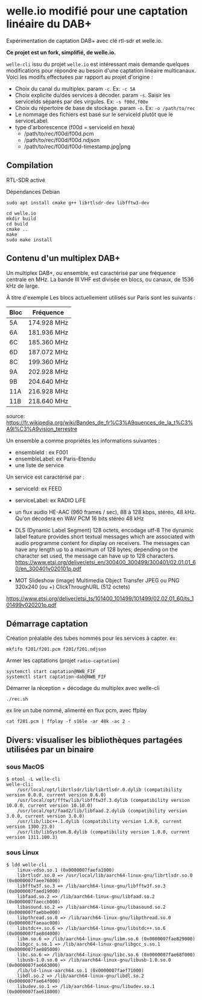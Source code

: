 # welle.io modifié pour une captation linéaire du DAB+

Expérimentation de captation DAB+ avec clé rtl-sdr et welle.io.

**Ce projet est un fork, simplifié, de welle.io.**

`welle-cli` issu du projet `welle.io` est intéressant mais demande quelques modifications pour répondre au besoin d'une captation linéaire multicanaux. Voici les modifs effectuées par rapport au projet d'origine :

- Choix du canal du multiplex. param `-c`. Ex: `-c 5A`
- Choix explicite du/des services à décoder. param `-s`. Saisir les serviceIds séparés par des virgules. Ex: `-s f00d,f00e`
- Choix du répertoire de base de stockage. param `-o`. Ex: `-o /path/to/rec`
- Le nommage des fichiers est basé sur le serviceId plutôt que le serviceLabel.
- type d'arborescence (f00d = serviceId en hexa)
  - /path/to/rec/f00d/f00d.pcm
  - /path/to/rec/f00d/f00d.ndjson
  - /path/to/rec/f00d/f00d-timestamp.jpg|png

## Compilation

RTL-SDR activé

Dépendances Debian

```
sudo apt install cmake g++ librtlsdr-dev libfftw3-dev
```

```
cd welle.io
mkdir build
cd build
cmake ..
make
sudo make install
```

## Contenu d'un multiplex DAB+

Un multiplex DAB+, ou ensemble, est caractérisé par une fréquence centrale en MHz.
La bande III VHF est divisée en blocs, ou canaux, de 1536 kHz de large.

À titre d'exemple Les blocs actuellement utilisés sur Paris sont les suivants :

| Bloc | Fréquence   |
| ---- | ----------- |
|  5A  | 174.928 MHz |
|  6A  | 181.936 MHz |
|  6C  | 185.360 MHz |
|  6D  | 187.072 MHz |
|  8C  | 199.360 MHz |
|  9A  | 202.928 MHz |
|  9B  | 204.640 MHz |
| 11A  | 216.928 MHz |
| 11B  | 218.640 MHz |

source: https://fr.wikipedia.org/wiki/Bandes_de_fr%C3%A9quences_de_la_t%C3%A9l%C3%A9vision_terrestre

Un ensemble a comme propriétés les informations suivantes :

- ensembleId : ex F001
- ensembleLabel: ex Paris-Etendu
- une liste de service

Un service est caractérisé par :

- serviceId: ex FEED
- serviceLabel: ex RADIO LiFE
- un flux audio HE-AAC (960 frames / sec), 88 à 128 kbps, stéréo, 48 kHz. Qu'on décodera en WAV PCM 16 bits stéréo 48 kHz

- DLS (Dynamic Label Segment)
  128 octets, encodage utf-8
The dynamic label feature provides short textual messages which are associated with audio programme content for
display on receivers. The messages can have any length up to a maximum of 128 bytes; depending on the character set
used, the message can have up to 128 characters. 
https://www.etsi.org/deliver/etsi_en/300400_300499/300401/02.01.01_60/en_300401v020101p.pdf

- MOT Slideshow (image)
  Multimedia Object Transfer
  JPEG ou PNG 320x240 (ou +)
  ClickThroughURL (512 octets)

https://www.etsi.org/deliver/etsi_ts/101400_101499/101499/02.02.01_60/ts_101499v020201p.pdf


## Démarrage captation

Création préalable des tubes nommés pour les services à capter. ex:

```
mkfifo f201/f201.pcm f201/f201.ndjson
```

Armer les captations (projet `radio-captation`)

```
systemctl start captation@NWB_FIF
systemctl start captation-dab@NWB_FIF
````

Démarrer la réception + décodage du multiplex avec welle-cli

```
./rec.sh
```

ex lire un tube nommé, alimenté en flux pcm, avec ffplay

```
cat f201.pcm | ffplay -f s16le -ar 48k -ac 2 -
```

## Divers: visualiser les bibliothèques partagées utilisées par un binaire

### sous MacOS

```
$ otool -L welle-cli
welle-cli:
	/usr/local/opt/librtlsdr/lib/librtlsdr.0.dylib (compatibility version 0.0.0, current version 0.6.0)
	/usr/local/opt/fftw/lib/libfftw3f.3.dylib (compatibility version 10.0.0, current version 10.10.0)
	/usr/local/opt/faad2/lib/libfaad.2.dylib (compatibility version 3.0.0, current version 3.0.0)
	/usr/lib/libc++.1.dylib (compatibility version 1.0.0, current version 1300.23.0)
	/usr/lib/libSystem.B.dylib (compatibility version 1.0.0, current version 1311.100.3)
```

### sous Linux

```
$ ldd welle-cli
	linux-vdso.so.1 (0x0000007faefa1000)
	librtlsdr.so.0 => /usr/local/lib/aarch64-linux-gnu/librtlsdr.so.0 (0x0000007faee76000)
	libfftw3f.so.3 => /lib/aarch64-linux-gnu/libfftw3f.so.3 (0x0000007faed19000)
	libfaad.so.2 => /lib/aarch64-linux-gnu/libfaad.so.2 (0x0000007faeccb000)
	libasound.so.2 => /lib/aarch64-linux-gnu/libasound.so.2 (0x0000007faebbe000)
	libpthread.so.0 => /lib/aarch64-linux-gnu/libpthread.so.0 (0x0000007faeaac000)
	libstdc++.so.6 => /lib/aarch64-linux-gnu/libstdc++.so.6 (0x0000007fae8d4000)
	libm.so.6 => /lib/aarch64-linux-gnu/libm.so.6 (0x0000007fae829000)
	libgcc_s.so.1 => /lib/aarch64-linux-gnu/libgcc_s.so.1 (0x0000007fae805000)
	libc.so.6 => /lib/aarch64-linux-gnu/libc.so.6 (0x0000007fae68f000)
	libusb-1.0.so.0 => /lib/aarch64-linux-gnu/libusb-1.0.so.0 (0x0000007fae663000)
	/lib/ld-linux-aarch64.so.1 (0x0000007faef71000)
	libdl.so.2 => /lib/aarch64-linux-gnu/libdl.so.2 (0x0000007fae64f000)
	libudev.so.1 => /lib/aarch64-linux-gnu/libudev.so.1 (0x0000007fae618000)
```

